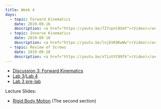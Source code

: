 ```yaml
---
title: Week 4
days:
  - topic: Forward Kinematics
    date: 2019-09-16
    description: <a href="https://youtu.be/7Z7vpnl8SmY">(Video)</a>
  - topic: Inverse Kinematics
    date: 2019-09-18
    description: <a href="https://youtu.be/lnjEVK9KwWw">(Video)</a>
  - topic: Review of Screws
    date: 2019-09-20
    description: <a href="https://youtu.be/xTizUYC09fk">(Video)</a>
---
```


- [Discussion 3: Forward Kinematics](../assets/discussions/D3___Forward_Kinematics.pdf)
- [Lab 3](../assets/labs/lab3/lab3.zip)/[Lab 4](../assets/labs/lab4/lab4.zip)
- [Lab 3 pre-lab](../assets/labs/lab3/lab3prelab.zip)

Lecture Slides:
- [Rigid Body Motion](../assets/lectures/refs/Kinematics_MLS_Chap3.pdf) (The second section)
